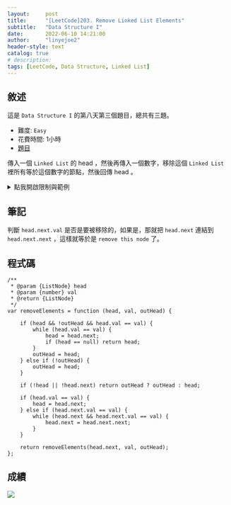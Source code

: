 ```yaml
---
layout:     post
title:      "[LeetCode]203. Remove Linked List Elements"
subtitle:   "Data Structure I"
date:       2022-06-10 14:21:00
author:     "linyejoe2"
header-style: text
catalog: true
# description: 
tags: [LeetCode, Data Structure, Linked List]
---
```


## 敘述

這是 `Data Structure I` 的第八天第三個題目，總共有三題。

+ 難度: `Easy`
+ 花費時間: 1小時
+ [題目](https://leetcode.com/problems/remove-linked-list-elements/)

傳入一個 `Linked List` 的 head ，然後再傳入一個數字，移除這個 `Linked List` 裡所有等於這個數字的節點，然後回傳 head 。

<!--more-->

<details><summary>點我開啟限制與範例</summary>
<pre>

**限制:**

-   The number of nodes in the list is in the range `[0, 10^4]`.
-   `1 <= Node.val <= 50`
-   `0 <= val <= 50`


**Example 1:**

![https://assets.leetcode.com/uploads/2021/03/06/removelinked-list.jpg]()

```=
Input: head = [1,2,6,3,4,5,6], val = 6
Output: [1,2,3,4,5]
```

**Example 2:**

```=
Input: head = [], val = 1
Output: []
```

**Example 3:**

```=
Input: head = [7,7,7,7], val = 7
Output: []
```
</pre></details>

## 筆記

判斷 `head.next.val` 是否是要被移除的，如果是，那就把 `head.next` 連結到 `head.next.next` ，這樣就等於是 `remove this node` 了。

## 程式碼

```js=
/**
 * @param {ListNode} head
 * @param {number} val
 * @return {ListNode}
 */
var removeElements = function (head, val, outHead) {

    if (head && !outHead && head.val == val) {
        while (head.val == val) {
            head = head.next;
            if (head == null) return head;
        }
        outHead = head;
    } else if (!outHead) {
        outHead = head;
    }

    if (!head || !head.next) return outHead ? outHead : head;

    if (head.val == val) {
        head = head.next;
    } else if (head.next.val == val) {
        while (head.next && head.next.val == val) {
            head.next = head.next.next;
        }
    }

    return removeElements(head.next, val, outHead);
};
```

## 成績



![](https://i.imgur.com/CCWx9z5.png)


<details style='display:none;'><summary>點我開啟舊寫法/失敗寫法</summary>
<pre>



</pre></details>


<!-- ##### 參考資料 -->